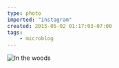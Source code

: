 ```yaml
---
type: photo
imported: "instagram"
created: 2015-05-02 01:17:03-07:00
tags:
    - microblog
---
```

![In the woods](/media/images/photos/2015/05/0b04410c5d9f72e4c7ed8e5607733e7b.jpg)


